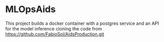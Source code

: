 # MLOpsAids

This project builds a docker container with a postgres service and an API for the model inference cloning the code from https://github.com/FabioSol/AidsProduction.git
